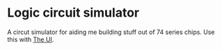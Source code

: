 # Logic circuit simulator
A circut simulator for aiding me building stuff out of 74 series chips. Use this with [The UI](https://github.com/chemwolf6922/circuit-simulator-UI).